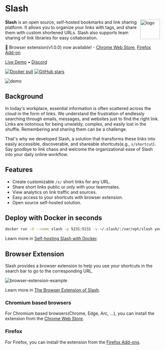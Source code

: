# Slash

<img align="right" src="./resources/logo.png" height="64px" alt="logo">

**Slash** is an open source, self-hosted bookmarks and link sharing platform. It allows you to organize your links with tags, and share them with custom shortened URLs. Slash also supports team sharing of link libraries for easy collaboration.

🧩 Browser extension(v1.0.0) now available! - [Chrome Web Store](https://chrome.google.com/webstore/detail/slash/ebaiehmkammnacjadffpicipfckgeobg), [Firefox Add-on](https://addons.mozilla.org/firefox/addon/your-slash/)

<a href="https://demo.slash.yourselfhosted.com">Live Demo</a> • <a href="https://discord.gg/QZqUuUAhDV">Discord</a>

<p>
  <a href="https://hub.docker.com/r/yourselfhosted/slash"><img alt="Docker pull" src="https://img.shields.io/docker/pulls/yourselfhosted/slash.svg"/></a>
  <a href="https://github.com/boojack/slash/stargazers"><img alt="GitHub stars" src="https://img.shields.io/github/stars/boojack/slash?logo=github"/></a>
</p>

![demo](./resources/demo.png)

## Background

In today's workplace, essential information is often scattered across the cloud in the form of links. We understand the frustration of endlessly searching through emails, messages, and websites just to find the right link. Links are notorious for being unwieldy, complex, and easily lost in the shuffle. Remembering and sharing them can be a challenge.

That's why we developed Slash, a solution that transforms these links into easily accessible, discoverable, and shareable shortcuts(e.g., `s/shortcut`). Say goodbye to link chaos and welcome the organizational ease of Slash into your daily online workflow.

## Features

- Create customizable `/s/` short links for any URL.
- Share short links public or only with your teammates.
- View analytics on link traffic and sources.
- Easy access to your shortcuts with browser extension.
- Open source self-hosted solution.

## Deploy with Docker in seconds

```bash
docker run -d --name slash -p 5231:5231 -v ~/.slash/:/var/opt/slash yourselfhosted/slash:latest
```

Learn more in [Self-hosting Slash with Docker](https://github.com/boojack/slash/blob/main/docs/install.md).

## Browser Extension

Slash provides a browser extension to help you use your shortcuts in the search bar to go to the corresponding URL.

![browser-extension-example](./resources/browser-extension-example.png)

Learn more in [The Browser Extension of Slash](https://github.com/boojack/slash/blob/main/docs/install-browser-extension.md).

### Chromium based browsers

For Chromium based browsers(Chrome, Edge, Arc, ...), you can install the extension from the [Chrome Web Store](https://chrome.google.com/webstore/detail/slash/ebaiehmkammnacjadffpicipfckgeobg).

### Firefox

For Firefox, you can install the extension from the [Firefox Add-ons](https://addons.mozilla.org/firefox/addon/your-slash/).
